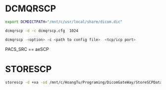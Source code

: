 # DCMQRSCP
```bash
export DCMDICTPATH="/mnt/c/usr/local/share/dicom.dic"
```

```bash
dcmqrscp -d -c dcmqrscp.cfg  1024
```

```bash
dcmqrscp -<option> -c <path to config file>  <tcp/icp port>
```

PACS_SRC == aeSCP

# STORESCP
```bash
storescp -d +xa -od /mnt/c/HoangTu/Programing/DicomGateWay/StoreSCPData 1024
```
